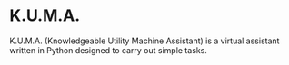 # K.U.M.A.
K.U.M.A. (Knowledgeable Utility Machine Assistant) is a virtual assistant written in Python designed to carry out simple tasks.
